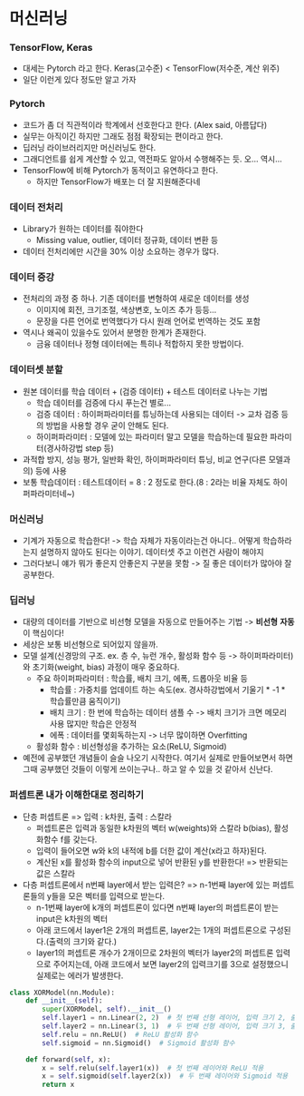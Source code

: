 # 머신러닝

### TensorFlow, Keras
- 대세는 Pytorch 라고 한다. Keras(고수준) < TensorFlow(저수준, 계산 위주)
- 일단 이런게 있다 정도만 알고 가자

### Pytorch
- 코드가 좀 더 직관적이라 학계에서 선호한다고 한다. (Alex said, 아름답다)
- 실무는 아직이긴 하지만 그래도 점점 확장되는 편이라고 한다.
- 딥러닝 라이브러리지만 머신러닝도 한다.
- 그래디언트를 쉽게 계산할 수 있고, 역전파도 알아서 수행해주는 듯. 오... 역시...
- TensorFlow에 비해 Pytorch가 동적이고 유연하다고 한다.
  - 하지만 TensorFlow가 배포는 더 잘 지원해준다네

### 데이터 전처리
- Library가 원하는 데이터를 줘야한다
  - Missing value, outlier, 데이터 정규화, 데이터 변환 등
- 데이터 전처리에만 시간을 30% 이상 소요하는 경우가 많다.

### 데이터 증강
- 전처리의 과정 중 하나. 기존 데이터를 변형하여 새로운 데이터를 생성
  - 이미지에 회전, 크기조절, 색상변호, 노이즈 추가 등등...
  - 문장을 다른 언어로 번역했다가 다시 원래 언어로 번역하는 것도 포함
- 역시나 왜곡이 있을수도 있어서 분명한 한계가 존재한다.
  - 금융 데이터나 정형 데이터에는 특히나 적합하지 못한 방법이다.

### 데이터셋 분할
- 원본 데이터를 학습 데이터 + (검증 데이터) + 테스트 데이터로 나누는 기법
  - 학습 데이터를 검증에 다시 푸는건 별로...
  - 검증 데이터 : 하이퍼파라미터를 튜닝하는데 사용되는 데이터 -> 교차 검증 등의 방법을 사용할 경우 굳이 안해도 된다.
  - 하이퍼파라미터 : 모델에 있는 파라미터 말고 모델을 학습하는데 필요한 파라미터(경사하강법 step 등)
- 과적합 방지, 성능 평가, 일반화 확인, 하이퍼파라미터 튜닝, 비교 연구(다른 모델과의) 등에 사용
- 보통 학습데이터 : 테스트데이터 = 8 : 2 정도로 한다.(8 : 2라는 비율 자체도 하이퍼파라미터네~)

### 머신러닝
- 기계가 자동으로 학습한다! -> 학습 자체가 자동이라는건 아니다.. 어떻게 학습하라는지 설명하지 않아도 된다는 이야기. 데이터셋 주고 이런건 사람이 해야지
- 그러다보니 얘가 뭐가 좋은지 안좋은지 구분을 못함 -> 질 좋은 데이터가 많아야 잘 공부한다.

### 딥러닝
- 대량의 데이터를 기반으로 비선형 모델을 자동으로 만들어주는 기법 -> **비선형** **자동**이 핵심이다!
- 세상은 보통 비선형으로 되어있지 않을까.
- 모델 설계(신경망의 구조. ex. 층 수, 뉴런 개수, 활성화 함수 등 -> 하이퍼파라미터)와 초기화(weight, bias) 과정이 매우 중요하다.
  - 주요 하이퍼파라미터 : 학습률, 배치 크기, 에폭, 드롭아웃 비율 등
    - 학습률 : 가중치를 업데이트 하는 속도(ex. 경사하강법에서 기울기 * -1 * 학습률만큼 움직이기)
    - 배치 크기 : 한 번에 학습하는 데이터 샘플 수 -> 배치 크기가 크면 메모리 사용 많지만 학습은 안정적
    - 에폭 : 데이터를 몇회독하는지 -> 너무 많이하면 Overfitting
  - 활성화 함수 : 비선형성을 추가하는 요소(ReLU, Sigmoid)
- 예전에 공부했던 개념들이 슬슬 나오기 시작한다. 여기서 실제로 만들어보면서 하면 그때 공부했던 것들이 이렇게 쓰이는구나.. 하고 알 수 있을 것 같아서 신난다.

### 퍼셉트론 내가 이해한대로 정리하기
- 단층 퍼셉트론 => 입력 : k차원, 출력 : 스칼라
  - 퍼셉트론은 입력과 동일한 k차원의 벡터 w(weights)와 스칼라 b(bias), 활성화함수 f를 갖는다.
  - 입력이 들어오면 w와 k의 내적에 b를 더한 값이 계산(x라고 하자)된다.
  - 계산된 x를 활성화 함수의 input으로 넣어 반환된 y를 반환한다! => 반환되는 값은 스칼라
- 다층 퍼셉트론에서 n번째 layer에서 받는 입력은? => n-1번째 layer에 있는 퍼셉트론들의 y들을 모은 벡터를 입력으로 받는다.
  - n-1번째 layer에 k개의 퍼셉트론이 있다면 n번째 layer의 퍼셉트론이 받는 input은 k차원의 벡터
  - 아래 코드에서 layer1은 2개의 퍼셉트론, layer2는 1개의 퍼셉트론으로 구성된다.(출력의 크기와 같다.)
  - layer1의 퍼셉트론 개수가 2개이므로 2차원의 벡터가 layer2의 퍼셉트론 입력으로 주어지는데, 아래 코드에서 보면 layer2의 입력크기를 3으로 설정했으니 실제로는 에러가 발생한다.
``` Python
class XORModel(nn.Module):
    def __init__(self):
        super(XORModel, self).__init__()
        self.layer1 = nn.Linear(2, 2)  # 첫 번째 선형 레이어, 입력 크기 2, 출력 크기 2
        self.layer2 = nn.Linear(3, 1)  # 두 번째 선형 레이어, 입력 크기 3, 출력 크기 1
        self.relu = nn.ReLU()  # ReLU 활성화 함수
        self.sigmoid = nn.Sigmoid()  # Sigmoid 활성화 함수

    def forward(self, x):
        x = self.relu(self.layer1(x))  # 첫 번째 레이어와 ReLU 적용
        x = self.sigmoid(self.layer2(x))  # 두 번째 레이어와 Sigmoid 적용
        return x
```